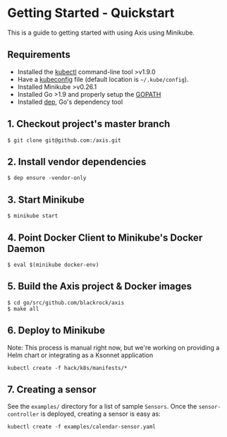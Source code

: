 # Getting Started - Quickstart
This is a guide to getting started with using Axis using Minikube.

## Requirements
* Installed the [kubectl](https://kubernetes.io/docs/tasks/tools/install-kubectl/) command-line tool >v1.9.0
* Have a [kubeconfig](https://kubernetes.io/docs/tasks/access-application-cluster/configure-access-multiple-clusters/) file (default location is `~/.kube/config`).
* Installed Minikube >v0.26.1
* Installed Go >1.9 and properly setup the [GOPATH](https://golang.org/doc/install)
* Installed [dep](https://golang.github.io/dep/docs/installation.html), Go's dependency tool

## 1. Checkout project's master branch
```
$ git clone git@github.com:/axis.git
```

## 2. Install vendor dependencies
```
$ dep ensure -vendor-only
```

## 3. Start Minikube
```
$ minikube start
```

## 4. Point Docker Client to Minikube's Docker Daemon
```
$ eval $(minikube docker-env)
```

## 5. Build the Axis project & Docker images
```
$ cd go/src/github.com/blackrock/axis
$ make all
```

## 6. Deploy to Minikube
Note: This process is manual right now, but we're working on providing a Helm chart or integrating as a Ksonnet application
```
kubectl create -f hack/k8s/manifests/*
```

## 7. Creating a sensor
See the `examples/` directory for a list of sample `Sensors`. Once the `sensor-controller` is deployed, creating a sensor is easy as:
```
kubectl create -f examples/calendar-sensor.yaml
```

